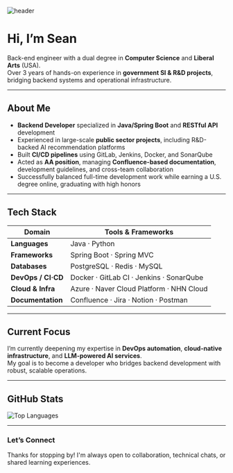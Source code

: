 ![header](https://capsule-render.vercel.app/api?type=waving&color=auto&height=300&section=header&text=Sean&fontSize=90)

# Hi, I’m **Sean**

Back-end engineer with a dual degree in **Computer Science** and **Liberal Arts** (USA).  
Over 3 years of hands-on experience in **government SI & R&D projects**, bridging backend systems and operational infrastructure.

---

## About Me

- **Backend Developer** specialized in **Java/Spring Boot** and **RESTful API** development
- Experienced in large-scale **public sector projects**, including R&D-backed AI recommendation platforms
- Built **CI/CD pipelines** using GitLab, Jenkins, Docker, and SonarQube
- Acted as **AA position**, managing **Confluence-based documentation**, development guidelines, and cross-team collaboration
- Successfully balanced full-time development work while earning a U.S. degree online, graduating with high honors

---

## Tech Stack

| Domain               | Tools & Frameworks                                |
|----------------------|---------------------------------------------------|
| **Languages**        | Java · Python                                     |
| **Frameworks**       | Spring Boot · Spring MVC                          |
| **Databases**        | PostgreSQL · Redis · MySQL                        |
| **DevOps / CI·CD**   | Docker · GitLab CI · Jenkins · SonarQube          |
| **Cloud & Infra**    | Azure · Naver Cloud Platform · NHN Cloud          |
| **Documentation**    | Confluence · Jira · Notion · Postman              |

---

## Current Focus

I’m currently deepening my expertise in **DevOps automation**, **cloud-native infrastructure**, and **LLM-powered AI services**.  
My goal is to become a developer who bridges backend development with robust, scalable operations.

---

## GitHub Stats

![Top Languages](https://github-readme-stats.vercel.app/api/top-langs/?username=SiunKimm&layout=compact)

---

### Let’s Connect

Thanks for stopping by! I'm always open to collaboration, technical chats, or shared learning experiences.
